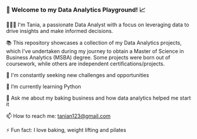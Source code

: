 ### 👋 Welcome to my Data Analytics Playground! 📈

👩🏽‍💻 I'm Tania, a passionate Data Analyst with a focus on leveraging data to drive insights and make informed decisions.

📚 This repository showcases a collection of my Data Analytics projects, which I've undertaken during my journey to obtain a Master of Science in Business Analytics (MSBA) degree. Some projects were born out of coursework, while others are independent certifications/projects.

 🌟 I'm constantly seeking new challenges and opportunities
 
 🌱 I’m currently learning Python
 
 💬 Ask me about my baking business and how data analytics helped me start it
 
 📫 How to reach me: tanian123@gmail.com
 
 ⚡ Fun fact: I love baking, weight lifting and pilates

 
<!--
**taniapn10/taniapn10** is a ✨ _special_ ✨ repository because its `README.md` (this file) appears on your GitHub profile.




-->
